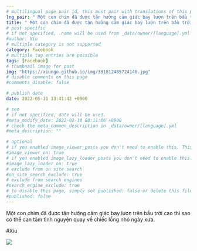 ```yaml
---
# multilingual page pair id, this must pair with translations of this page. (This name must be unique)
lng_pair: " Một con chim đã được tận hưởng cảm giác bay lượn trên bầu trời cao thì sao có thể can tâm tình nguyện quay về chiếc lồng nhỏ ngày xưa "
title: " Một con chim đã được tận hưởng cảm giác bay lượn trên bầu trời cao thì sao có thể can tâm tình nguyện quay về chiếc lồng nhỏ ngày xưa "
# post specific
# if not specified, .name will be used from _data/owner/[language].yml
#author: Xíu
# multiple category is not supported
category: Facebook
# multiple tag entries are possible
tags: [Facebook]
# thumbnail image for post
img: "https://xiungo.github.io/img/331812405724146.jpg"
# disable comments on this page
#comments_disable: false

# publish date
date: 2022-05-11 13:41:42 +0900

# seo
# if not specified, date will be used.
#meta_modify_date: 2022-02-10 08:11:06 +0900
# check the meta_common_description in _data/owner/[language].yml
#meta_description: ""

# optional
# if you enabled image_viewer_posts you don't need to enable this. This is only if image_viewer_posts = false
#image_viewer_on: true
# if you enabled image_lazy_loader_posts you don't need to enable this. This is only if image_lazy_loader_posts = false
#image_lazy_loader_on: true
# exclude from on site search
#on_site_search_exclude: true
# exclude from search engines
#search_engine_exclude: true
# to disable this page, simply set published: false or delete this file
#published: false
---
```


<!-- outline-start -->

Một con chim đã được tận hưởng cảm giác bay lượn trên bầu trời cao thì sao có thể can tâm tình nguyện quay về chiếc lồng nhỏ ngày xưa.

#Xíu

<!-- outline-end -->

<img src= "https://xiungo.github.io/img/331812405724146.jpg">